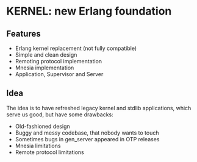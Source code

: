 KERNEL: new Erlang foundation
=============================

Features
--------

* Erlang kernel replacement (not fully compatible)
* Simple and clean design
* Remoting protocol implementation
* Mnesia implementation
* Application, Supervisor and Server

Idea
----

The idea is to have refreshed legacy kernel and stdlib applications,
which serve us good, but have some drawbacks:

* Old-fashioned design
* Buggy and messy codebase, that nobody wants to touch
* Sometimes bugs in gen_server appeared in OTP releases
* Mnesia limitations
* Remote protocol limitations

